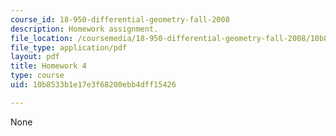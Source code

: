 ```yaml
---
course_id: 18-950-differential-geometry-fall-2008
description: Homework assignment.
file_location: /coursemedia/18-950-differential-geometry-fall-2008/10b8533b1e17e3f68200ebb4dff15426_homework4.pdf
file_type: application/pdf
layout: pdf
title: Homework 4
type: course
uid: 10b8533b1e17e3f68200ebb4dff15426

---
```

None